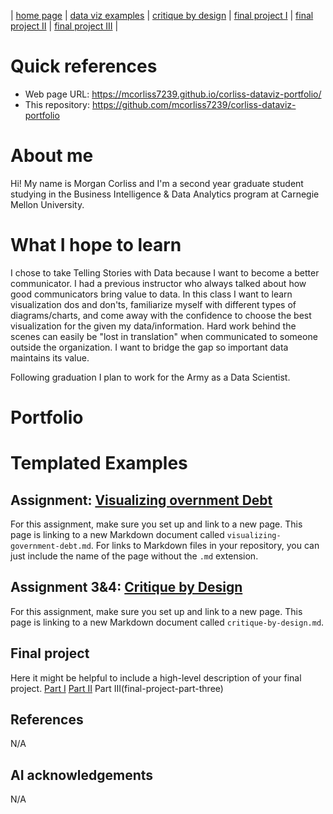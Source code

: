 | [home page](https://cmustudent.github.io/tswd-portfolio-templates/) | [data viz examples](dataviz-examples) | [critique by design](critique-by-design) | [final project I](final-project-part-one) | [final project II](final-project-part-two) | [final project III](final-project-part-three) |

# Quick references

- Web page URL: https://mcorliss7239.github.io/corliss-dataviz-portfolio/
- This repository: https://github.com/mcorliss7239/corliss-dataviz-portfolio

# About me
Hi! My name is Morgan Corliss and I'm a second year graduate student studying in the Business Intelligence & Data Analytics program at Carnegie Mellon University.

# What I hope to learn
I chose to take Telling Stories with Data because I want to become a better communicator. I had a previous instructor who always talked about how good communicators bring value to data. In this class I want to learn visualization dos and don'ts, familiarize myself with different types of diagrams/charts, and come away with the confidence to choose the best visualization for the given my data/information. Hard work behind the scenes can easily be "lost in translation" when communicated to someone outside the organization. I want to bridge the gap so important data maintains its value. 

Following graduation I plan to work for the Army as a Data Scientist. 

# Portfolio

# Templated Examples

## Assignment: [Visualizing overnment Debt](visualizing-government-debt)
For this assignment, make sure you set up and link to a new page.  This page is linking to a new Markdown document called `visualizing-government-debt.md`.  For links to Markdown files in your repository, you can just include the name of the page without the `.md` extension. 

## Assignment 3&4: [Critique by Design](critique-by-design)
For this assignment, make sure you set up and link to a new page.  This page is linking to a new Markdown document called `critique-by-design.md`.  

## Final project
Here it might be helpful to include a high-level description of your final project. 
[Part I](final-project-part-one)
[Part II](final-project-part-two)
Part III(final-project-part-three)


## References
N/A

## AI acknowledgements
N/A

